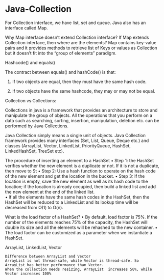 # Java-Collection

For Collection interface, we have list, set and queue. Java also has an interface called Map.

Why Map interface doesn’t extend Collection interface?
If  Map  extends  Collection  interface,  then  where  are the  elements?  Map contains  key-value  pairs  and  it  provides methods to retrieve list of Keys or values as Collection but it doesn’t fit into the “group of elements” paradigm.

Hashcode() and equals()

The contract between equals() and hashCode() is that: 

1)  If two objects are equal, then they must have the same hash code. 

2)  If two objects have the same hashcode, they may or may not be equal.

Collection vs Collections: 

Collections in java is a framework that provides an architecture to store and manipulate the group of objects.
All the operations that you perform on a data such as searching, sorting, insertion, manipulation, deletion etc. can be performed by Java Collections.

Java Collection simply means a single unit of objects. Java Collection framework provides many interfaces (Set, List, Queue, Deque etc.) and classes (ArrayList, Vector, LinkedList, PriorityQueue, HashSet, LinkedHashSet, TreeSet etc).

The procedure of inserting an element to a HashSet
•	Step 1: the HashSet verifies whether the new element is a duplicate or not. If it is not a duplicate, then move to St
•	Step 2: Use a hash function to operate on the hash code of the new element and get the location in the bucket.
•	Step 3: If the location is empty, save the new element as well as its hash code to the location; if the location is already occupied, then build a linked list and add the new element at the end of the linked list.  
•	If all the elements have the same hash codes in the HashSet, then the HashSet will be reduced to a LinkedList and its lookup time will be decreased from O(1) to O(n).

What is the load factor of a HashSet?
•	By default, load factor is 75%. If the number of the elements reaches 75% of the capacity, the HashSet will double its size and all the elements will be rehashed to the new container.
•	The load factor can be customized as a parameter when we instantiate a HashSet.


ArrayList, LinkedList, Vector

	Difference between ArrayList and Vector
	ArrayList is not thread-safe, while Vector is thread-safe. So ArrayList has better performance than Vector.
	When the collection needs resizing, ArrayList  increases 50%, while Vector increases 100%






